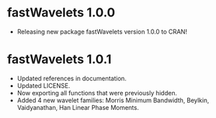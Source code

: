 # fastWavelets 1.0.0

* Releasing new package fastWavelets version 1.0.0 to CRAN!

# fastWavelets 1.0.1

* Updated references in documentation.
* Updated LICENSE.
* Now exporting all functions that were previously hidden.
* Added 4 new wavelet families: Morris Minimum Bandwidth, Beylkin, Vaidyanathan, Han Linear Phase Moments.
